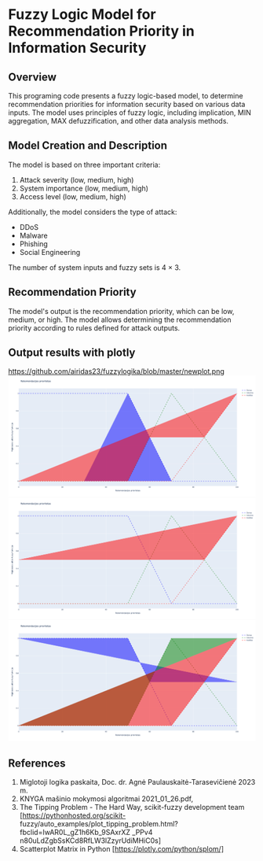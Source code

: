 # Fuzzy Logic Model for Recommendation Priority in Information Security

## Overview

This programing code presents a fuzzy logic-based model, to determine recommendation priorities for information security based on various data inputs. The model uses principles of fuzzy logic, including implication, MIN aggregation, MAX defuzzification, and other data analysis methods.

## Model Creation and Description

The model is based on three important criteria:

1. Attack severity (low, medium, high)
2. System importance (low, medium, high)
3. Access level (low, medium, high)

Additionally, the model considers the type of attack:

- DDoS
- Malware
- Phishing
- Social Engineering

The number of system inputs and fuzzy sets is 4 × 3.

## Recommendation Priority

The model's output is the recommendation priority, which can be low, medium, or high. The model allows determining the recommendation priority according to rules defined for attack outputs.

## Output results with plotly

https://github.com/airidas23/fuzzylogika/blob/master/newplot.png
![Informacinio saugumo modelis](https://github.com/airidas23/fuzzylogika/blob/master/newplot%20(1).png)
![Informacinio saugumo modelis](https://github.com/airidas23/fuzzylogika/blob/master/newplot%20(2).png)
![Informacinio saugumo modelis](https://github.com/airidas23/fuzzylogika/blob/master/newplot%20(3).png)

## References 

1. Miglotoji logika paskaita, Doc. dr. Agnė Paulauskaitė-Tarasevičienė 2023 m.
2. KNYGA mašinio mokymosi algoritmai 2021_01_26.pdf,
3. The Tipping Problem - The Hard Way, scikit-fuzzy development team [https://pythonhosted.org/scikit- fuzzy/auto_examples/plot_tipping_problem.html?fbclid=IwAR0L_gZ1h6Kb_9SAxrXZ _PPv4 n80uLdZgbSsKCd8RfLW3lZzyrUdiMHiC0s]
4. Scatterplot Matrix in Python [https://plotly.com/python/splom/]

